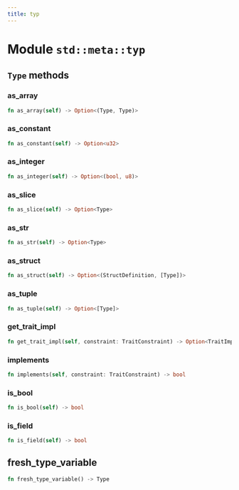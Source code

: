 ```yaml
---
title: typ
---
```


# Module `std::meta::typ`

## `Type` methods

### as_array

```rust
fn as_array(self) -> Option<(Type, Type)>
```

### as_constant

```rust
fn as_constant(self) -> Option<u32>
```

### as_integer

```rust
fn as_integer(self) -> Option<(bool, u8)>
```

### as_slice

```rust
fn as_slice(self) -> Option<Type>
```

### as_str

```rust
fn as_str(self) -> Option<Type>
```

### as_struct

```rust
fn as_struct(self) -> Option<(StructDefinition, [Type])>
```

### as_tuple

```rust
fn as_tuple(self) -> Option<[Type]>
```

### get_trait_impl

```rust
fn get_trait_impl(self, constraint: TraitConstraint) -> Option<TraitImpl>
```

### implements

```rust
fn implements(self, constraint: TraitConstraint) -> bool
```

### is_bool

```rust
fn is_bool(self) -> bool
```

### is_field

```rust
fn is_field(self) -> bool
```

## fresh_type_variable

```rust
fn fresh_type_variable() -> Type
```

